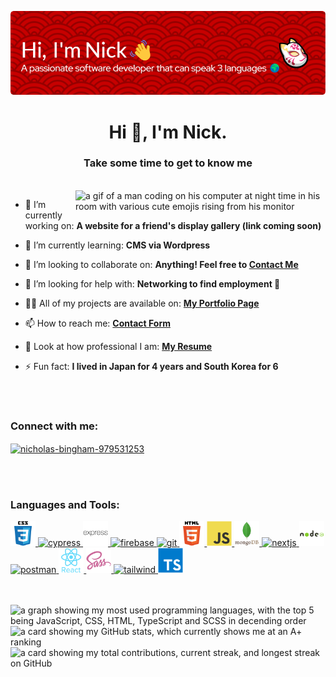 ![Header](./github-header-image.png)

<h1 align="center">Hi 👋, I'm Nick.</h1>
<h3 align="center">Take some time to get to know me</h3>
<br>

<img align="right" alt="a gif of a man coding on his computer at night time in his room with various cute emojis rising from his monitor" width="400" src="https://i.giphy.com/media/xUA7bdpLxQhsSQdyog/giphy.webp">

- 🔭 I’m currently working on: **A website for a friend's display gallery (link coming soon)**

- 🧠 I’m currently learning: **CMS via Wordpress**

- 👯 I’m looking to collaborate on: **Anything! Feel free to [Contact Me](https://nick-bingham.netlify.app/contact)**

- 🤝 I’m looking for help with: **Networking to find employment 🙏**

- 👨‍💻 All of my projects are available on: **[My Portfolio Page](https://nick-bingham.netlify.app/)**

- 📫 How to reach me: **[Contact Form](https://nick-bingham.netlify.app/contact)**

- 📄 Look at how professional I am: **[My Resume](https://nick-bingham.netlify.app/static/media/Nicholas%20Bingham%20Resume%20-%20public.a3f3a49a509828a2bb2f.pdf)**

- ⚡ Fun fact: **I lived in Japan for 4 years and South Korea for 6**
<br>
<br>

<h3 align="left">Connect with me:</h3>
<p align="left">
<a href="https://linkedin.com/in/nicholas-bingham-979531253" target="blank"><img align="center" src="https://raw.githubusercontent.com/rahuldkjain/github-profile-readme-generator/master/src/images/icons/Social/linked-in-alt.svg" alt="nicholas-bingham-979531253" height="30" width="40" /></a>
</p>

<br>
<br>

<h3 align="left">Languages and Tools:</h3>
<p align="left"> <a href="https://www.w3schools.com/css/" target="_blank" rel="noreferrer"> <img src="https://raw.githubusercontent.com/devicons/devicon/master/icons/css3/css3-original-wordmark.svg" alt="css3" width="40" height="40"/> </a> <a href="https://www.cypress.io" target="_blank" rel="noreferrer"> <img src="https://raw.githubusercontent.com/simple-icons/simple-icons/6e46ec1fc23b60c8fd0d2f2ff46db82e16dbd75f/icons/cypress.svg" alt="cypress" width="40" height="40"/> </a> <a href="https://expressjs.com" target="_blank" rel="noreferrer"> <img src="https://raw.githubusercontent.com/devicons/devicon/master/icons/express/express-original-wordmark.svg" alt="express" width="40" height="40"/> </a> <a href="https://firebase.google.com/" target="_blank" rel="noreferrer"> <img src="https://www.vectorlogo.zone/logos/firebase/firebase-icon.svg" alt="firebase" width="40" height="40"/> </a> <a href="https://git-scm.com/" target="_blank" rel="noreferrer"> <img src="https://www.vectorlogo.zone/logos/git-scm/git-scm-icon.svg" alt="git" width="40" height="40"/> </a> <a href="https://www.w3.org/html/" target="_blank" rel="noreferrer"> <img src="https://raw.githubusercontent.com/devicons/devicon/master/icons/html5/html5-original-wordmark.svg" alt="html5" width="40" height="40"/> </a> <a href="https://developer.mozilla.org/en-US/docs/Web/JavaScript" target="_blank" rel="noreferrer"> <img src="https://raw.githubusercontent.com/devicons/devicon/master/icons/javascript/javascript-original.svg" alt="javascript" width="40" height="40"/> </a> <a href="https://www.mongodb.com/" target="_blank" rel="noreferrer"> <img src="https://raw.githubusercontent.com/devicons/devicon/master/icons/mongodb/mongodb-original-wordmark.svg" alt="mongodb" width="40" height="40"/> </a> <a href="https://nextjs.org/" target="_blank" rel="noreferrer"> <img src="https://cdn.worldvectorlogo.com/logos/nextjs-2.svg" alt="nextjs" width="40" height="40"/> </a> <a href="https://nodejs.org" target="_blank" rel="noreferrer"> <img src="https://raw.githubusercontent.com/devicons/devicon/master/icons/nodejs/nodejs-original-wordmark.svg" alt="nodejs" width="40" height="40"/> </a> <a href="https://postman.com" target="_blank" rel="noreferrer"> <img src="https://www.vectorlogo.zone/logos/getpostman/getpostman-icon.svg" alt="postman" width="40" height="40"/> </a> <a href="https://reactjs.org/" target="_blank" rel="noreferrer"> <img src="https://raw.githubusercontent.com/devicons/devicon/master/icons/react/react-original-wordmark.svg" alt="react" width="40" height="40"/> </a> <a href="https://sass-lang.com" target="_blank" rel="noreferrer"> <img src="https://raw.githubusercontent.com/devicons/devicon/master/icons/sass/sass-original.svg" alt="sass" width="40" height="40"/> </a> <a href="https://tailwindcss.com/" target="_blank" rel="noreferrer"> <img src="https://www.vectorlogo.zone/logos/tailwindcss/tailwindcss-icon.svg" alt="tailwind" width="40" height="40"/> </a> <a href="https://www.typescriptlang.org/" target="_blank" rel="noreferrer"> <img src="https://raw.githubusercontent.com/devicons/devicon/master/icons/typescript/typescript-original.svg" alt="typescript" width="40" height="40"/> </a> </p>

<br>
<br>

<img src="https://github-readme-stats.vercel.app/api/top-langs?username=knikkey&show_icons=true&locale=en&layout=compact" alt="a graph showing my most used programming languages, with the top 5 being JavaScript, CSS, HTML, TypeScript and SCSS in decending order" />

<img src="https://github-readme-stats.vercel.app/api?username=knikkey&show_icons=true&locale=en" alt="a card showing my GitHub stats, which currently shows me at an A+ ranking" />

<img src="https://github-readme-streak-stats.herokuapp.com/?user=knikkey&" alt="a card showing my total contributions, current streak, and longest streak on GitHub" />




